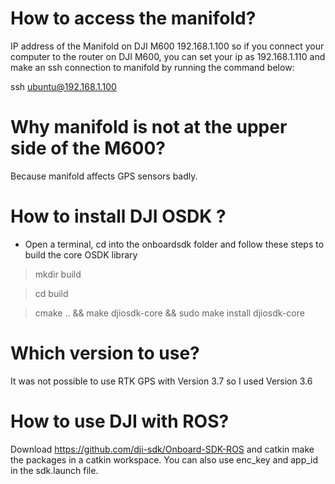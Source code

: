 # How to access the manifold?
IP address of the Manifold on DJI M600 192.168.1.100 so if you connect your computer to the router on DJI M600, you can set your ip as 192.168.1.110 and make an ssh connection to manifold by running the command below:

ssh ubuntu@192.168.1.100

# Why manifold is not at the upper side of the M600?
Because manifold affects GPS sensors badly.

# How to install DJI OSDK ?
- Open a terminal, cd into the onboardsdk folder and follow these steps to build the core OSDK library
> mkdir build

> cd build 

> cmake .. && make djiosdk-core && sudo make install djiosdk-core

# Which version to use?
It was not possible to use RTK GPS with Version 3.7 so I used Version 3.6


# How to use DJI with ROS?
Download https://github.com/dji-sdk/Onboard-SDK-ROS and catkin make the packages in a catkin workspace. You can also use enc_key and app_id in the sdk.launch file. 
